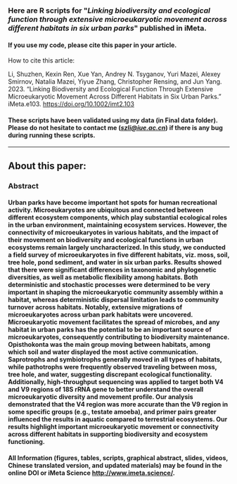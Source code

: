 ### Here are R scripts for "*Linking biodiversity and ecological function through extensive microeukaryotic movement across different habitats in six urban parks*" published in iMeta.
#### If you use my code, please cite this paper in your article.

How to cite this article: 

Li, Shuzhen, Kexin Ren, Xue Yan, Andrey N. Tsyganov, Yuri Mazei, Alexey Smirnov, Natalia Mazei, Yiyue Zhang, Christopher Rensing, and Jun Yang. 2023. “Linking Biodiversity and Ecological Function Through Extensive Microeukaryotic Movement Across Different Habitats in Six Urban Parks.” iMeta.e103. https://doi.org/10.1002/imt2.103

#### These scripts have been validated using my data (in Final data folder). Please do not hesitate to contact me (*szli@iue.ac.cn*) if there is any bug during running these scripts.
---
## About this paper:
### Abstract
#### Urban parks have become important hot spots for human recreational activity. Microeukaryotes are ubiquitous and connected between different ecosystem components, which play substantial ecological roles in the urban environment, maintaining ecosystem services. However, the connectivity of microeukaryotes in various habitats, and the impact of their movement on biodiversity and ecological functions in urban ecosystems remain largely uncharacterized. In this study, we conducted a field survey of microeukaryotes in five different habitats, viz. moss, soil, tree hole, pond sediment, and water in six urban parks. Results showed that there were significant differences in taxonomic and phylogenetic diversities, as well as metabolic flexibility among habitats. Both deterministic and stochastic processes were determined to be very important in shaping the microeukaryotic community assembly within a habitat, whereas deterministic dispersal limitation leads to community turnover across habitats. Notably, extensive migrations of microeukaryotes across urban park habitats were uncovered. Microeukaryotic movement facilitates the spread of microbes, and any habitat in urban parks has the potential to be an important source of microeukaryotes, consequently contributing to biodiversity maintenance. Opisthokonta was the main group moving between habitats, among which soil and water displayed the most active communication. Saprotrophs and symbiotrophs generally moved in all types of habitats, while pathotrophs were frequently observed traveling between moss, tree hole, and water, suggesting discrepant ecological functionality. Additionally, high-throughput sequencing was applied to target both V4 and V9 regions of 18S rRNA gene to better understand the overall microeukaryotic diversity and movement profile. Our analysis demonstrated that the V4 region was more accurate than the V9 region in some specific groups (e.g., testate amoeba), and primer pairs greater influenced the results in aquatic compared to terrestrial ecosystems. Our results highlight important microeukaryotic movement or connectivity across different habitats in supporting biodiversity and ecosystem functioning.

#### All Information (figures, tables, scripts, graphical abstract, slides, videos, Chinese translated version, and updated materials) may be found in the online DOI or iMeta Science http://www.imeta.science/.

